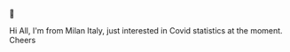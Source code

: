 🧐
<!---
vorreicapiremeglio/vorreicapiremeglio is a ✨ special ✨ repository because its `README.md` (this file) appears on your GitHub profile.
You can click the Preview link to take a look at your changes.
--->
Hi All, I'm from Milan Italy, just interested in Covid statistics at the moment. Cheers
